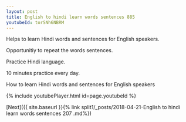 ```yaml
---
layout: post
title: English to hindi learn words sentences 885 
youtubeId: torSNh6NBRM
---
```

 
 
Helps to learn Hindi words and sentences for English speakers.

Opportunitiy to repeat the words sentences. 

Practice Hindi language. 
 
10 minutes practice every day. 
 
How to learn Hindi words and sentences for English speakers 
 
{% include youtubePlayer.html id=page.youtubeId %}
 
 
[Next]({{ site.baseurl }}{% link  split1/_posts/2018-04-21-English to hindi learn words sentences 207 .md%})
 
